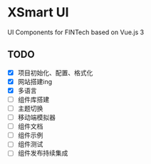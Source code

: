 # XSmart UI

UI Components for FINTech based on Vue.js 3

## TODO

- [x] 项目初始化、配置、格式化
- [x] 网站搭建ing
- [x] 多语言
- [ ] 组件库搭建
- [ ] 主题切换
- [ ] 移动端模拟器
- [ ] 组件文档
- [ ] 组件示例
- [ ] 组件测试
- [ ] 组件发布持续集成
